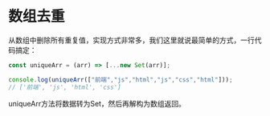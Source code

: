 # 数组去重

从数组中删除所有重复值，实现方式非常多，我们这里就说最简单的方式，一行代码搞定：

```js
const uniqueArr = (arr) => [...new Set(arr)];

console.log(uniqueArr(["前端","js","html","js","css","html"]));
// ['前端', 'js', 'html', 'css']

```

uniqueArr方法将数据转为Set，然后再解构为数组返回。
